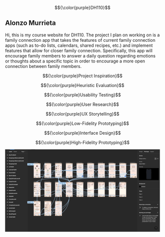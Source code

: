 $${\color{purple}DH110}$$
<h2>Alonzo Murrieta</h2>
Hi, this is my course website for DH110. 
The project I plan on working on is a family connection app that takes the features of current family connection apps (such as to-do lists, calendars, shared recipes, etc.) and implement features that allow for closer family connection. Specifically, this app will encourage family members to answer a daily question regarding emotions or thoughts about a specific topic in order to encourage a more open connection between family members.

$${\color{purple}Project Inspiration}$$

$${\color{purple}Heuristic Evaluation}$$

$${\color{purple}Usability Testing}$$

$${\color{purple}User Research}$$

$${\color{purple}UX Storytelling}$$

$${\color{purple}Low-Fidelity Prototyping}$$

$${\color{purple}Interface Design}$$

$${\color{purple}High-Fidelity Prototyping}$$

<img src="Media/A07/WireFrame.png"/>

